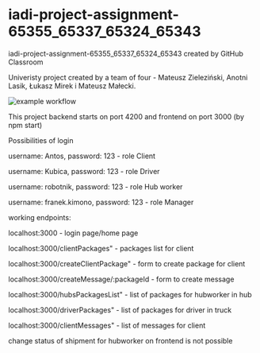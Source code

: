 # iadi-project-assignment-65355_65337_65324_65343
iadi-project-assignment-65355_65337_65324_65343 created by GitHub Classroom


Univeristy project created by a team of four - Mateusz Zieleziński, Anotni Lasik, Łukasz Mirek i Mateusz Małecki.

![example workflow](https://github.com/IADI-FCT-NOVA/iadi-project-assignment-65355_65337_65324_65343/actions/workflows/maven.yml/badge.svg)

This project backend starts on port 4200 and frontend on port 3000 (by npm start)

Possibilities of login

  username: Antos, password: 123 - role Client
  
  username: Kubica, password: 123 - role Driver
  
  username: robotnik, password: 123 - role Hub worker
  
  username: franek.kimono, password: 123 - role Manager


working endpoints:

  localhost:3000 - login page/home page

  localhost:3000/clientPackages" - packages list for client 

  localhost:3000/createClientPackage" - form to create package for client

  localhost:3000/createMessage/:packageId - form to create message

  localhost:3000/hubsPackagesList" - list of packages for hubworker in hub

  localhost:3000/driverPackages" - list of packages for driver in truck

  localhost:3000/clientMessages" - list of messages for client


change status of shipment for hubworker on frontend is not possible
